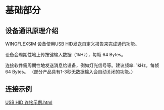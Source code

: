 # 基础部分

## 设备通讯原理介绍

WINGFLEXSIM 设备使用USB HID发送自定义报告来完成通讯功能。

设备会周期性地上传按键输入数据（1kHz），每帧 64 Bytes。

连接软件需周期性地发送消息给设备，例如灯光信号等。建议频率: 1kHz，每帧 64 Bytes。 （部分产品具有1-3秒无数据输入会自动关闭的功能。）

## 连接示例

[USB HID 连接示例.html]()